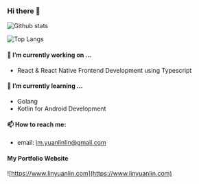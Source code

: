 ### Hi there 👋

![Github stats](https://github-readme-stats.vercel.app/api?username=ken20001207&show_icons=true)

![Top Langs](https://github-readme-stats.vercel.app/api/top-langs/?username=ken20001207&layout=compact)

#### 🔭 I’m currently working on ...

- React & React Native Frontend Development using Typescript

#### 🌱 I’m currently learning ...

- Golang
- Kotlin for Android Development

#### 📫 How to reach me:

- email: im.yuanlinlin@gmail.com

#### My Portfolio Website

![https://www.linyuanlin.com](https://www.linyuanlin.com)
